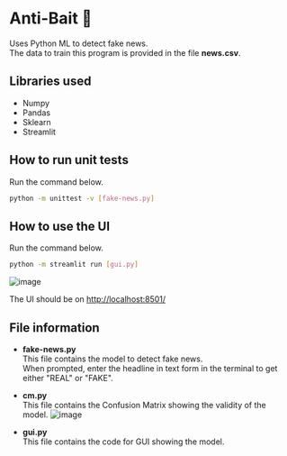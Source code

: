 # Anti-Bait 📰

Uses Python ML to detect fake news.  
The data to train this program is provided in the file **news.csv**.

## Libraries used

- Numpy
- Pandas
- Sklearn
- Streamlit

## How to run unit tests

Run the command below.

```sh
python -m unittest -v [fake-news.py]
```

## How to use the UI

Run the command below.

```sh
python -m streamlit run [gui.py]

```

![image](https://user-images.githubusercontent.com/104475739/201785847-fa706ccc-e16a-462d-a662-1248d5328c31.png)

The UI should be on <http://localhost:8501/>

## File information

- **fake-news.py**  
This file contains the model to detect fake news.  
When prompted, enter the headline in text form in the terminal to get either "REAL" or "FAKE".

- **cm.py**  
This file contains the Confusion Matrix showing the validity of the model.
![image](https://user-images.githubusercontent.com/104475739/201575746-46eaeda6-5ce7-41ac-a9fe-0ced0acea80d.png)

- **gui.py**  
This file contains the code for GUI showing the model.
